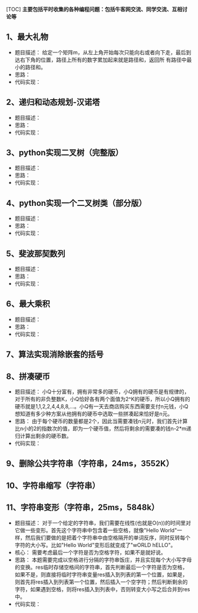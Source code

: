 [TOC]
**主要包括平时收集的各种编程问题：包括牛客网交流、同学交流、互相讨论等**

## 1、最大礼物
- 题目描述：
    给定一个矩阵m，从左上角开始每次只能向右或者向下走，最后到达右下角的位置，路径上所有的数字累加起来就是路径和，返回所     有路径中最小的路径和。
- 思路：
- 代码实现：

## 2、递归和动态规划-汉诺塔
- 题目描述：
- 思路：
- 代码实现：

## 3、python实现二叉树（完整版）
- 题目描述：
- 思路：
- 代码实现：

## 4、python实现一个二叉树类（部分版）
- 题目描述：
- 思路：
- 代码实现：

## 5、斐波那契数列
- 题目描述：
- 思路：
- 代码实现：

## 6、最大乘积
- 题目描述：
- 思路：
- 代码实现：

## 7、算法实现消除嵌套的括号

## 8、拼凑硬币
- 题目描述：
    小Q十分富有，拥有非常多的硬币，小Q拥有的硬币是有规律的，对于所有的非负整数K，小Q恰好各有两个面值为2^K的硬币，所以小Q拥有的硬币就是1,1,2,2,4,4,8,8,…。小Q有一天去商店购买东西需要支付n元钱，小Q想知道有多少种方案从他拥有的硬币中选取一些拼凑起来恰好是n元。
- 思路：
    由于每个硬币的数量都是2个，因此当需要凑钱n元时，我们首先计算比n小的2的指数次的值，即为一个硬币值，然后将剩余的需要凑的钱n-2*m递归计算出剩余的硬币数。
- 代码实现：

## 9、删除公共字符串（字符串，24ms，3552K）

## 10、字符串缩写（字符串）

## 11、字符串变形（字符串，25ms，5848k）
- 题目描述：
    对于一个给定的字符串，我们需要在线性(也就是O(n))的时间里对它做一些变形。首先这个字符串中包含着一些空格，就像"Hello World"一样，然后我们要做的是把着个字符串中由空格隔开的单词反序，同时反转每个字符的大小写。比如"Hello World"变形后就变成了"wORLD hELLO"。 
- 核心：
    需要考虑最后一个字符是否为空格字符，如果不是就好说。
- 思路：
    本题需要完成以空格进行分隔的字符串饭庄，并且实现每个大小写字母的变换。res临时存储空格间的字符串，首先判断最后一个字符是否为空格，如果不是，则直接将临时字符串变量res插入到列表的第一个位置，如果是，则首先将res插入到列表第一个位置，然后插入一个空字符；然后判断剩余的字符，如果遇到空格，则将res插入到列表中，否则转变大小写之后合并到res中。
- 代码实现：
